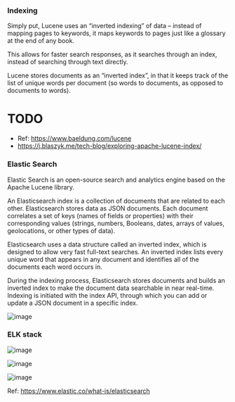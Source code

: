 ### Indexing
Simply put, Lucene uses an “inverted indexing” of data – instead of mapping pages to keywords, it maps keywords to pages just like a glossary at the end of any book.

This allows for faster search responses, as it searches through an index, instead of searching through text directly.

Lucene stores documents as an “inverted index”, in that it keeps track of the list of unique words per document (so words to documents, as opposed to documents to words).

# TODO

* Ref: https://www.baeldung.com/lucene
* https://j.blaszyk.me/tech-blog/exploring-apache-lucene-index/


### Elastic Search

Elastic Search is an open-source search and analytics engine based on the Apache Lucene library.

An Elasticsearch index is a collection of documents that are related to each other. Elasticsearch stores data as JSON documents. Each document correlates a set of keys (names of fields or properties) with their corresponding values (strings, numbers, Booleans, dates, arrays of values, geolocations, or other types of data).

Elasticsearch uses a data structure called an inverted index, which is designed to allow very fast full-text searches. An inverted index lists every unique word that appears in any document and identifies all of the documents each word occurs in.

During the indexing process, Elasticsearch stores documents and builds an inverted index to make the document data searchable in near real-time. Indexing is initiated with the index API, through which you can add or update a JSON document in a specific index.

![image](https://github.com/remidinishanth/distributed_systems/assets/19663316/81160f50-1185-4085-a349-83bc5ea984b8)

### ELK stack

![image](https://github.com/remidinishanth/distributed_systems/assets/19663316/db1a816f-d426-4692-85e1-2948ae0c4a50)

![image](https://github.com/remidinishanth/distributed_systems/assets/19663316/a8a5e424-9185-4de8-a3d6-fdfc09332b26)


![image](https://github.com/remidinishanth/distributed_systems/assets/19663316/bd2a4323-1067-4f08-b41d-3fe723dc5e4d)

Ref: https://www.elastic.co/what-is/elasticsearch
